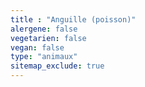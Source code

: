 ```yaml
---
title : "Anguille (poisson)"
alergene: false
vegetarien: false
vegan: false
type: "animaux"
sitemap_exclude: true
--- 
```

